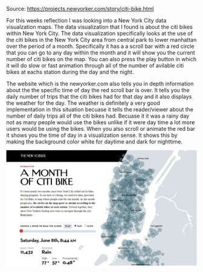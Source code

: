 Source: https://projects.newyorker.com/story/citi-bike.html

For this weeks reflection I was looking into a New York City data visualzation maps. The data visualization that I found is about the citi bikes within New York City. The data visualization specifically looks at the use of the citi bikes in the New York City area from central park to lower manhattan over the period of a month. Specifically it has a a scroll bar with a red circle that you can go to any day within the month and it will show you the current number of citi bikes on the map. You can also press the play button in which it will do slow or fast animation through all of the number of avilable citi bikes at eachs station during the day and the night. 

The website which is the newyorker.com also tells you in depth information about the 
the specific time of day the red scroll bar is over. It tells you the daily number of trips that the citi bikes had for that day and it also displays the weather for the day. The weather is definitely a very good implementation in this situation becuase it tells the reader/viewer about the number of daily trips all of the citi bikes had. Becuase it it was a rainy day not as many people would use the bikes unlike if it were day time a lot more users would be using the bikes. When you also scroll or animate the red bar it shows you the time of day in a visualization sense. It shows this by making the background color white for daytime and dark for nighttime. 

![Image](images/reflection4.png)
